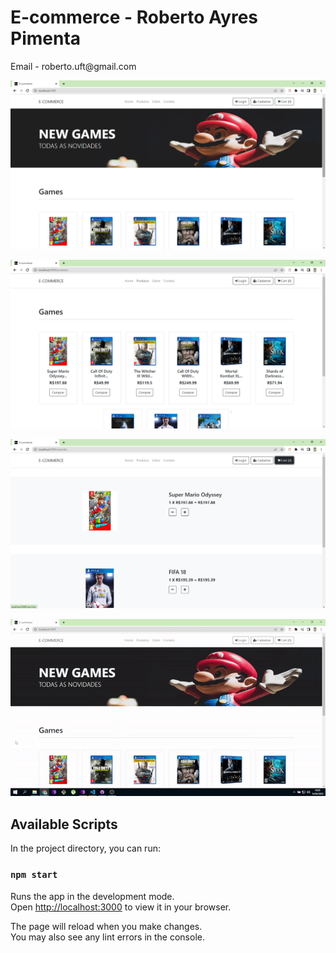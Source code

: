 <h1>E-commerce - Roberto Ayres Pimenta</h1>
<p>Email - roberto.uft@gmail.com</p>

<p align="center">
    <img src="public/assets/readme/home.png" width="600px">
</p>

<p align="center">
    <img src="public/assets/readme/produtos.png" width="600px">
</p>

<p align="center">
    <img src="public/assets/readme/carrinho.png" width="600px">
</p>

<p align="center">
    <img src="public/assets/readme/home.gif" width="600px">
</p>


## Available Scripts

In the project directory, you can run:

### `npm start`

Runs the app in the development mode.\
Open [http://localhost:3000](http://localhost:3000) to view it in your browser.

The page will reload when you make changes.\
You may also see any lint errors in the console.
